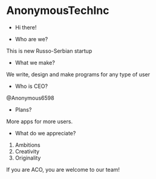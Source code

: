 # AnonymousTechInc

- Hi there!

- Who are we?

This is new Russo-Serbian startup

- What we make?

We write, design and make programs for any type of user

- Who is CEO?

@Anonymous6598

- Plans?

More apps for more users.

- What do we appreciate?
1. Ambitions
2. Creativity
3. Originality

If you are ACO, you are welcome to our team!
